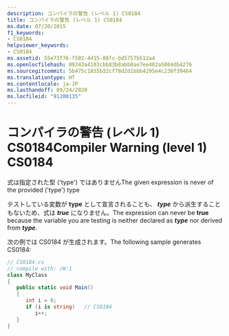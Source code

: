 ```yaml
---
description: コンパイラの警告 (レベル 1) CS0184
title: コンパイラの警告 (レベル 1) CS0184
ms.date: 07/20/2015
f1_keywords:
- CS0184
helpviewer_keywords:
- CS0184
ms.assetid: 55e73f76-f502-4d15-88fc-bd5757b512a4
ms.openlocfilehash: 09343a4103cbb83b8abb0ae7ee402a5804db4276
ms.sourcegitcommit: 5b475c1855b32cf78d2d1bbb4295e4c236f39464
ms.translationtype: HT
ms.contentlocale: ja-JP
ms.lasthandoff: 09/24/2020
ms.locfileid: "91200135"
---
```

# <a name="compiler-warning-level-1-cs0184"></a><span data-ttu-id="5b2e0-103">コンパイラの警告 (レベル 1) CS0184</span><span class="sxs-lookup"><span data-stu-id="5b2e0-103">Compiler Warning (level 1) CS0184</span></span>

<span data-ttu-id="5b2e0-104">式は指定された型 ('type') ではありません</span><span class="sxs-lookup"><span data-stu-id="5b2e0-104">The given expression is never of the provided ('type') type</span></span>  
  
 <span data-ttu-id="5b2e0-105">テストしている変数が **type** として宣言されることも、 ***type*** から派生することもないため、式は ***true*** になりません。</span><span class="sxs-lookup"><span data-stu-id="5b2e0-105">The expression can never be **true** because the variable you are testing is neither declared as ***type*** nor derived from ***type***.</span></span>  
  
 <span data-ttu-id="5b2e0-106">次の例では CS0184 が生成されます。</span><span class="sxs-lookup"><span data-stu-id="5b2e0-106">The following sample generates CS0184:</span></span>  
  
```csharp  
// CS0184.cs  
// compile with: /W:1  
class MyClass  
{  
   public static void Main()  
   {  
      int i = 0;  
      if (i is string)   // CS0184  
         i++;  
   }  
}  
```
